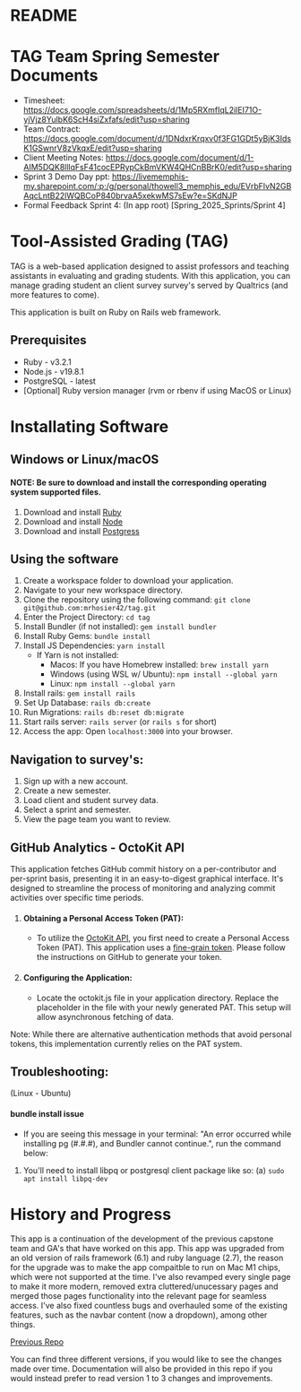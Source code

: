 # README

# TAG Team Spring Semester Documents
* Timesheet: https://docs.google.com/spreadsheets/d/1Mp5RXmfIqL2ilEI71O-yjVjz8YulbK6ScH4siZxfafs/edit?usp=sharing
* Team Contract: https://docs.google.com/document/d/1DNdxrKrqxv0f3FG1GDt5yBjK3IdsK1GSwnrV8zVkqxE/edit?usp=sharing
* Client Meeting Notes: https://docs.google.com/document/d/1-AIM5DQK8lllqFsF41cocEPRypCkBmVKW4QHCnBBrK0/edit?usp=sharing
* Sprint 3 Demo Day ppt: https://livememphis-my.sharepoint.com/:p:/g/personal/thowell3_memphis_edu/EVrbFlvN2GBAqcLntB22lWQBCoP840brvaA5xekwMS7sEw?e=SKdNJP
* Formal Feedback Sprint 4: (In app root) [Spring_2025_Sprints/Sprint 4]
# Tool-Assisted Grading (TAG)
TAG is a web-based application designed to assist professors and teaching assistants in evaluating and grading students. With this application, you can manage grading student an client survey survey's served by Qualtrics (and more features to come).

This application is built on Ruby on Rails web framework.

## Prerequisites
* Ruby - v3.2.1
* Node.js - v19.8.1
* PostgreSQL - latest
* [Optional] Ruby version manager (rvm or rbenv if using MacOS or Linux)

# Installating Software
## Windows or Linux/macOS
#### NOTE: Be sure to download and install the corresponding operating system supported files.
1. Download and install [Ruby](https://www.ruby-lang.org/en/downloads/releases/)
2. Download and install [Node](https://nodejs.org/en/download/)
3. Download and install [Postgress](https://www.postgresql.org/download/)

## Using the software
1. Create a workspace folder to download your application.
2. Navigate to your new workspace directory.
3. Clone the repository using the following command: ```git clone git@github.com:mrhosier42/tag.git```
4. Enter the Project Directory: ```cd tag```
5. Install Bundler (if not installed): ```gem install bundler```
6. Install Ruby Gems: ```bundle install```
7. Install JS Dependencies: ```yarn install```
   - If Yarn is not installed:
     - Macos: If you have Homebrew installed: ```brew install yarn```
     - Windows (using WSL w/ Ubuntu): ```npm install --global yarn```
     - Linux: ```npm install --global yarn```
8. Install rails: ```gem install rails```
9. Set Up Database: ```rails db:create```
10. Run Migrations: ```rails db:reset db:migrate```
11. Start rails server: ```rails server``` (or ```rails s``` for short)
12. Access the app: Open ```localhost:3000``` into your browser.

## Navigation to survey's:
1. Sign up with a new account.
2. Create a new semester.
3. Load client and student survey data.
4. Select a sprint and semester.
5. View the page team you want to review.


## GitHub Analytics - OctoKit API
This application fetches GitHub commit history on a per-contributor and per-sprint basis, presenting it in an easy-to-digest graphical interface. It's designed to streamline the process of monitoring and analyzing commit activities over specific time periods.
1. #### Obtaining a Personal Access Token (PAT):
   * To utilize the [OctoKit API](https://octokit.github.io/rest.js), you first need to create a Personal Access Token (PAT). This application uses a [fine-grain token](https://github.com/settings/tokens). Please follow the instructions on GitHub to generate your token.

2. #### Configuring the Application:
   * Locate the octokit.js file in your application directory. Replace the placeholder in the file with your newly generated PAT. This setup will allow asynchronous fetching of data.

Note: While there are alternative authentication methods that avoid personal tokens, this implementation currently relies on the PAT system.


## Troubleshooting:
(Linux - Ubuntu)
#### bundle install issue
* If you are seeing this message in your terminal: "An error occurred while installing pg (#.#.#), and Bundler cannot continue.", run the command below:
1. You'll need to install libpq or postgresql client package like so:
   (a) ```sudo apt install libpq-dev```


# History and Progress
This app is a continuation of the development of the previous capstone team and GA's that have worked on this app.
This app was upgraded from an old version of rails framework (6.1) and ruby language (2.7), the reason for the upgrade was to make the app compaitble to run on Mac M1 chips, which were not supported at the time. I've also revamped every single page to make it more modern, removed extra cluttered/unucessary pages and merged those pages functionality into the relevant page for seamless access. I've also fixed countless bugs and overhauled some of the existing features, such as the navbar content (now a dropdown), among other things.

[Previous Repo](https://github.com/amyshannon/capstoneApp)


You can find three different versions, if you would like to see the changes made over time. Documentation will also be provided in this repo if you would instead prefer to read version 1 to 3 changes and improvements.
